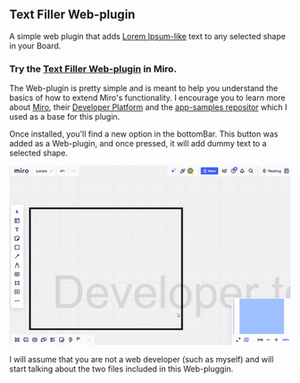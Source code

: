 ## Text Filler Web-plugin

A simple web plugin that adds [Lorem Ipsum-like](https://hipsum.co/?paras=1&type=hipster-latin&start-with-lorem=1) text to any selected shape in your Board.

### Try the [Text Filler Web-plugin](https://miro.com/oauth/authorize/?response_type=code&client_id=3458764516005409215&redirect_uri=%2Fconfirm-app-install%2F) in Miro.

The Web-plugin is pretty simple and is meant to help you understand the basics of how to extend Miro's functionality. I encourage you to learn more about [Miro](https://miro.com/), their [Developer Platform](https://developers.miro.com/docs) and the [app-samples repositor](https://github.com/miroapp/app-examples) which I used as a base for this plugin.

Once installed, you'll find a new option in the bottomBar. This button was added as a Web-plugin, and once pressed, it will add dummy text to a selected shape.

![Text Filler in action](https://github.com/ArturoNereu/miro-textfiller-wp/blob/main/media/textfiller-wp.gif)

I will assume that you are not a web developer (such as myself) and will start talking about the two files included in this Web-pluggin.
